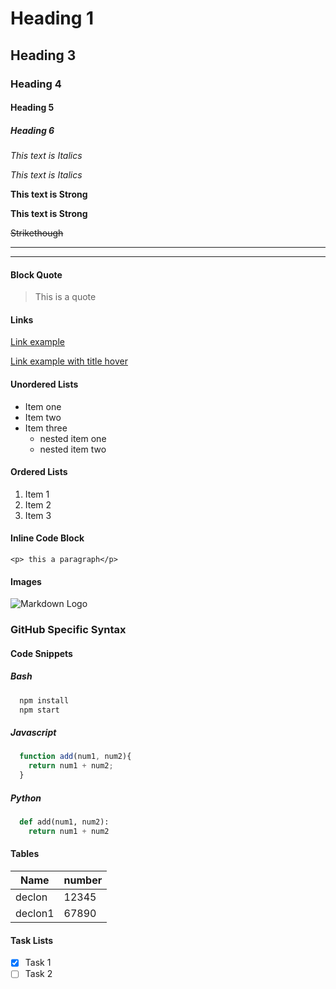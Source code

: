 <!-- Headings -->
# Heading 1
## Heading 3
### Heading 4
#### Heading 5
##### Heading 6

<!-- Italics -->
*This text is Italics*

_This text is Italics_

<!-- Strong -->
**This text is Strong**

__This text is Strong__

<!-- Strong -->
~~Strikethough~~

<!-- Horizontal Rule -->
---
___

<!-- Block Quote -->
#### Block Quote
> This is a quote

<!-- Links-->
#### Links
[Link example](https://declanlongley.net)

[Link example with title hover](https://declanlongley.net "Declan Longley")

<!-- UL -->
#### Unordered Lists
* Item one
* Item two
* Item three
  * nested item one
  * nested item two

#### Ordered Lists
<!-- OL -->
1. Item 1
1. Item 2
1. Item 3

<!-- inline code block -->
#### Inline Code Block
`<p> this a paragraph</p>`

<!-- image -->
#### Images
![Markdown Logo](https://markdown-here.com/img/logo-2015/austin.png)

<!-- Github Markdown -->
<!-- Code Blocks -->
### GitHub Specific Syntax
#### Code Snippets
##### Bash
```bash
  npm install
  npm start
```

##### Javascript
```javascript
  function add(num1, num2){
    return num1 + num2;
  }
```

##### Python
```python
  def add(num1, num2):
    return num1 + num2
```

<!-- Tables -->
#### Tables
| Name    | number |
| ------- | ------ |
| declon  | 12345  |
| declon1 | 67890  |

<!-- Task Lists -->
#### Task Lists
* [x] Task 1
* [ ] Task 2

